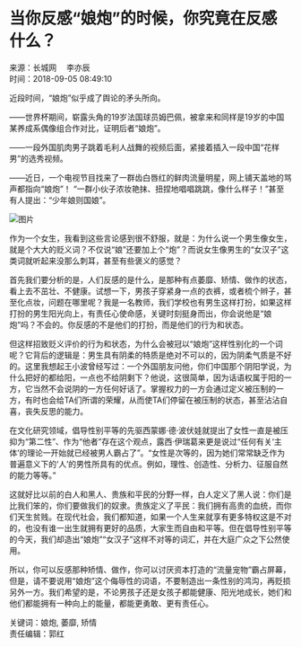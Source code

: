 # 当你反感“娘炮”的时候，你究竟在反感什么？

来源：长城网 　李亦辰  
时间：2018-09-05 08:49:10  

近段时间，“娘炮”似乎成了舆论的矛头所向。

——世界杯期间，崭露头角的19岁法国球员姆巴佩，被拿来和同样是19岁的中国某养成系偶像组合作对比，证明后者“娘炮”。

——一段外国肌肉男子跳着毛利人战舞的视频后面，紧接着插入一段中国“花样男”的选秀视频。

——近日，一个电视节目找来了一群齿白唇红的鲜肉流量明星，网上铺天盖地的骂声都指向“娘炮”！ “一群小伙子浓妆艳抹、扭捏地唱唱跳跳，像什么样子！”甚至有人提出：“少年娘则国娘”。

![图片](//pic1.hebccw.cn/003/020/335/00302033512_a69dd66e.jpg)

作为一个女生，我看到这些言论感到很不舒服，就是：为什么说一个男生像女生，就是个大大的贬义词？不仅说“娘”还要加上个“炮”？而说女生像男生的“女汉子”这类词就听起来没那么刺耳，甚至有些褒义的感觉？

首先我们要分析的是，人们反感的是什么，是那种有点萎靡、矫情、做作的状态，看上去不茁壮、不健康。试想一下，男孩子穿紧身一点的衣裤，或者梳个辫子，甚至化点妆，问题在哪里呢？我是一名教师，我们学校也有男生这样打扮，如果这样打扮的男生阳光向上，有责任心使命感，关键时刻挺身而出，你会说他是“娘炮”吗？不会的。你反感的不是他们的打扮，而是他们的行为和状态。

但这样招致贬义评价的行为和状态，为什么会被冠以“娘炮”这样性别化的一个词呢？它背后的逻辑是：男生具有阴柔的特质是绝对不可以的，因为阴柔气质是不好的。这里我想起王小波曾经写过：一个外国朋友问他，你们中国那个阴阳学说，为什么把好的都给阳，一点也不给阴剩下？他说，这很简单，因为话语权属于阳的一方，它当然不会说阴的一方任何好话了。掌握权力的一方会通过定义被压制的一方，有时也会给TA们所谓的荣耀，从而使TA们停留在被压制的状态，甚至沾沾自喜，丧失反思的能力。

在文化研究领域，倡导性别平等的先驱西蒙娜·德·波伏娃就提出了女性一直是被压抑为“第二性”、作为“他者”存在这个观点，露西·伊瑞葛来更是说过“任何有关‘主体’的理论一开始就已经被男人霸占了”。“女性是次等的，因为她们常常缺乏作为普遍意义下的‘人’的男性所具有的优点。例如，理性、创造性、分析力、征服自然的能力等等。”

这就好比以前的白人和黑人、贵族和平民的分野一样，白人定义了黑人说：你们是比我们笨的，你们要做我们的奴隶。贵族定义了平民：我们拥有高贵的血统，而你们天生贫贱。在现代社会，我们都知道，如果一个人生来就享有更多特权这是不对的，也没有谁一出生就拥有更好的品质，大家生而自由和平等。但在倡导性别平等的今天，我们却造出“娘炮”“女汉子”这样不对等的词汇，并在大庭广众之下公然使用。

所以，你可以反感那种矫情、做作，你可以讨厌资本打造的“流量宠物”霸占屏幕，但是，请不要说用“娘炮”这个侮辱性的词语，不要制造出一条性别的鸿沟，再贬损另外一方。我们希望的是，不论男孩子还是女孩子都能健康、阳光地成长，她们和他们都能拥有一种向上的能量，都能更勇敢、更有责任心。

关键词：娘炮, 萎靡, 矫情  
责任编辑：郭红